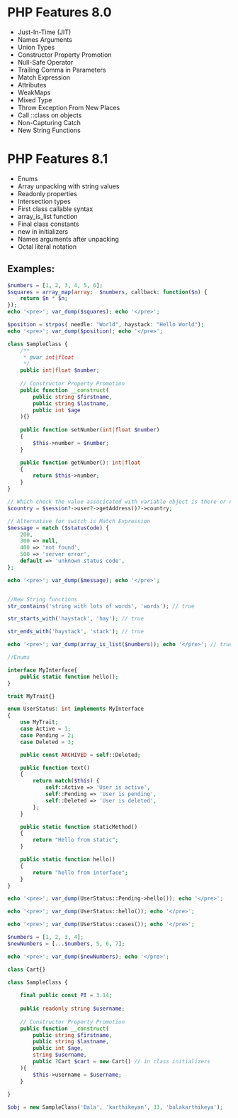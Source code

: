 # PHP Features 8.0 
- Just-In-Time (JIT)
- Names Arguments
- Union Types
- Constructor Property Promotion
- Null-Safe Operator
- Trailing Comma in Parameters
- Match Expression
- Attributes
- WeakMaps
- Mixed Type
- Throw Exception From New Places
- Call ::class on objects
- Non-Capturing Catch
- New String Functions

# PHP Features 8.1
- Enums
- Array unpacking with string values
- Readonly properties
- Intersection types
- First class callable syntax
- array_is_list function
- Final class constants
- new in initializers
- Names arguments after unpacking
- Octal literal notation

## Examples:

```php
$numbers = [1, 2, 3, 4, 5, 6];
$squares = array_map(array:  $numbers, callback: function($n) {
    return $n * $n;
});
echo '<pre>'; var_dump($squares); echo '</pre>';

$position = strpos( needle: "World", haystack: "Hello World");
echo '<pre>'; var_dump($position); echo '</pre>';

class SampleClass {
    /**
     * @var int|float
     */
    public int|float $number;
	
	// Constructor Property Promotion
    public function __construct(
        public string $firstname,
        public string $lastname,
        public int $age
    ){}
	
    public function setNumber(int|float $number)
    {
        $this->number = $number;
    }

    public function getNumber(): int|float
    {
        return $this->number;
    }
}

// Which check the value associcated with variable object is there or not
$country = $session?->user?->getAddress()?->country;

// Alternative for switch is Match Expression
$message = match ($statusCode) {
    200,
    300 => null,
    400 => 'not found',
    500 => 'server error',
    default => 'unknown status code',
};

echo '<pre>'; var_dump($message); echo '</pre>';


//New String functions
str_contains('string with lots of words', 'words'); // true

str_starts_with('haystack', 'hay'); // true

str_ends_with('haystack', 'stack'); // true

echo '<pre>'; var_dump(array_is_list($numbers)); echo '</pre>'; // true 

//Enums

interface MyInterface{
    public static function hello();
}

trait MyTrait{}

enum UserStatus: int implements MyInterface
{
    use MyTrait;
    case Active = 1;
    case Pending = 2;
    case Deleted = 3;

    public const ARCHIVED = self::Deleted;

    public function text()
    {
        return match($this) {
            self::Active => 'User is active',
            self::Pending => 'User is pending',
            self::Deleted => 'User is deleted',
        };
    }

    public static function staticMethod()
    {
        return "Hello from static";
    }

    public static function hello()
    {
        return "hello from interface";
    }
}

echo '<pre>'; var_dump(UserStatus::Pending->hello()); echo '</pre>';

echo '<pre>'; var_dump(UserStatus::hello()); echo '</pre>';

echo '<pre>'; var_dump(UserStatus::cases()); echo '</pre>';

$numbers = [1, 2, 3, 4];
$newNumbers = [...$numbers, 5, 6, 7];

echo '<pre>'; var_dump($newNumbers); echo '</pre>';

class Cart{}

class SampleClass {
	
	final public const PI = 3.14;
	
	public readonly string $username;
	 
	// Constructor Property Promotion
    public function __construct(
        public string $firstname,
        public string $lastname,
        public int $age,
		string $username,
		public ?Cart $cart = new Cart() // in class initializers
    ){
		$this->username = $username;
    }
	
}

$obj = new SampleClass('Bala', 'karthikeyan', 33, 'balakarthikeya');

```